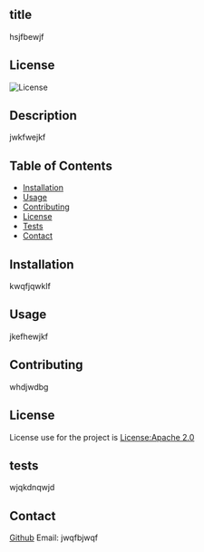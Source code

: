 ## title 
hsjfbewjf
## License
![License](https://img.shields.io/badge/License-Apache_2.0-blue.svg)
## Description
jwkfwejkf
## Table of Contents
- [Installation](#installation)
- [Usage](#usage)
- [Contributing](#contributing)
- [License](#license)
- [Tests](#tests)
- [Contact](#contact)
## Installation
kwqfjqwklf
## Usage
jkefhewjkf
## Contributing
whdjwdbg
## License
License use for the project is [License:Apache 2.0](https://opensource.org/licenses/Apache-2.0)
## tests
wjqkdnqwjd
## Contact
[Github](https://github.com/wjqdbwqjf)
Email: jwqfbjwqf
 